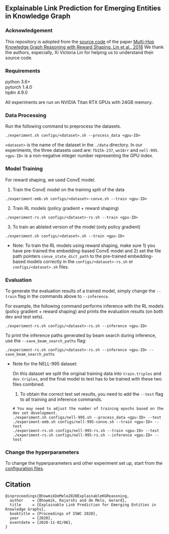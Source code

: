 ## Explainable Link Prediction for Emerging Entities in Knowledge Graph

### Acknowledgement
This repository is adopted from the [source code](https://github.com/salesforce/MultiHopKG) of the paper [Multi-Hop Knowledge Graph Reasoning with Reward Shaping. Lin et al., 2018](https://arxiv.org/abs/1808.10568)
We thank the authors, especially, Xi Victoria Lin for helping us to understand their source code.

### Requirements
python 3.6+ <br>
pytorch 1.4.0 <br>
tqdm 4.9.0

All experiments are run on NVIDIA Titan RTX GPUs with 24GB memory.

### Data Processing
Run the following command to preprocess the datasets.
```
./experiment.sh configs/<dataset>.sh --process_data <gpu-ID>
```

`<dataset>` is the name of the dataset in the `./data` directory. In our experiments, the three datasets used are: `fb15k-237`, `wn18rr` and `nell-995`. 
`<gpu-ID>` is a non-negative integer number representing the GPU index.

### Model Training 
For reward shaping, we used ConvE model. 

1. Train the ConvE model on the training split of the data
```
./experiment-emb.sh configs/<dataset>-conve.sh --train <gpu-ID>
```
2. Train RL models (policy gradient + reward shaping)
```
./experiment-rs.sh configs/<dataset>-rs.sh --train <gpu-ID>
```
3. To train an ablated version of the model (only policy gradient)
```
./experiment.sh configs/<dataset>.sh --train <gpu-ID>
```
* Note: To train the RL models using reward shaping, make sure 1) you have pre-trained the embedding-based ConvE model and 2) set the file path pointers ```conve_state_dict_path``` to the pre-trained embedding-based models correctly 
in the ```configs/<dataset>-rs.sh``` or ```configs/<dataset>.sh``` files.

### Evaluation
To generate the evaluation results of a trained model, simply change the `--train` flag in the commands above to `--inference`. 

For example, the following command performs inference with the RL models (policy gradient + reward shaping) and prints the evaluation results (on both dev and test sets).
```
./experiment-rs.sh configs/<dataset>-rs.sh --inference <gpu-ID>
```

To print the inference paths generated by beam search during inference, use the `--save_beam_search_paths` flag:
```
./experiment-rs.sh configs/<dataset>-rs.sh --inference <gpu-ID> --save_beam_search_paths
```

* Note for the NELL-995 dataset: 

  On this dataset we split the original training data into `train.triples` and `dev.triples`, and the final model to test has to be trained with these two files combined. 
  1. To obtain the correct test set results, you need to add the `--test` flag to all training and inference commands.  
    ```
    # You may need to adjust the number of training epochs based on the dev set development.
    ./experiment.sh configs/nell-995.sh --process_data <gpu-ID> --test
    ./experiment-emb.sh configs/nell-995-conve.sh --train <gpu-ID> --test
    ./experiment-rs.sh configs/nell-995-rs.sh --train <gpu-ID> --test
    ./experiment-rs.sh configs/nell-995-rs.sh --inference <gpu-ID> --test
    ``` 

### Change the hyperparameters
To change the hyperparameters and other experiment set up, start from the [configuration files](configs).

## Citation
```
@inproceedings{BhowmikDeMelo2020ExplainableKGReasoning,
  author    = {Bhowmik, Rajarshi and de Melo, Gerard},
  title     = {Explainable Link Prediction for Emerging Entities in Knowledge Graphs},
  booktitle = {Proceedings of ISWC 2020},
  year      = {2020},
  eventdate = {2020-11-02/06},
}
```
